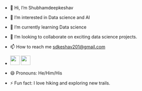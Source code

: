 - 👋 Hi, I’m Shubhamdeepkeshav
- 👀 I’m interested in Data science and AI
- 🌱 I’m currently learning Data science
- 💞️ I’m looking to collaborate on exciting data science projects.
- 📫 How to reach me sdkeshav201@gmail.com  
- [<img src="https://github.githubassets.com/images/modules/logos_page/GitHub-Mark.png" width="30" height="30">](https://github.com/shubhamdeepkeshav)
  [<img src="https://content.linkedin.com/content/dam/me/brand/en-us/brand-home/logos/In-Blue-Logo.png.original.png" width="30" height="30">](https://www.linkedin.com/in/shubhamdeep-keshav-45881a2a9)

- 😄 Pronouns: He/Him/His
- ⚡ Fun fact: I love hiking and exploring new trails.

<!---
shubhamdeepkeshav/shubhamdeepkeshav is a ✨ special ✨ repository because its `README.md` (this file) appears on your GitHub profile.
You can click the Preview link to take a look at your changes.
--->
